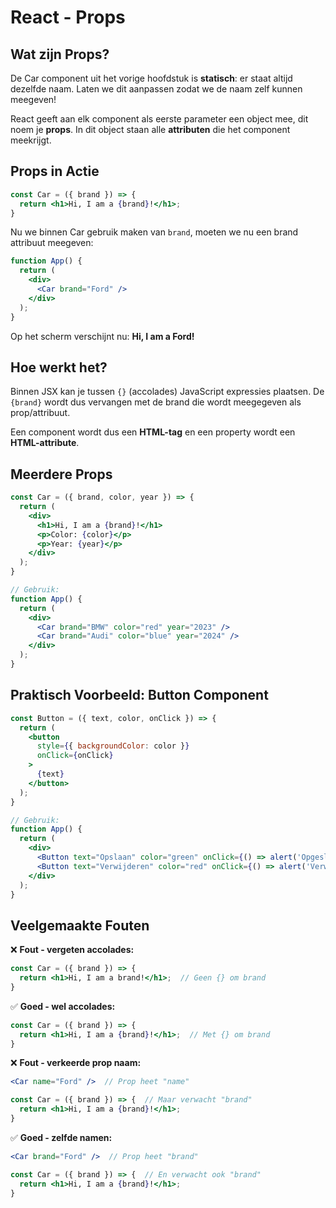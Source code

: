 # React - Props

## Wat zijn Props?

De Car component uit het vorige hoofdstuk is **statisch**: er staat altijd dezelfde naam. Laten we dit aanpassen zodat we de naam zelf kunnen meegeven!

React geeft aan elk component als eerste parameter een object mee, dit noem je **props**. In dit object staan alle **attributen** die het component meekrijgt.

## Props in Actie

```jsx
const Car = ({ brand }) => {
  return <h1>Hi, I am a {brand}!</h1>;
}
```

Nu we binnen Car gebruik maken van `brand`, moeten we nu een brand attribuut meegeven:

```jsx
function App() {
  return (
    <div>
      <Car brand="Ford" />
    </div>
  );
}
```

Op het scherm verschijnt nu:
**Hi, I am a Ford!**

## Hoe werkt het?

Binnen JSX kan je tussen `{}` (accolades) JavaScript expressies plaatsen. De `{brand}` wordt dus vervangen met de brand die wordt meegegeven als prop/attribuut.

Een component wordt dus een **HTML-tag** en een property wordt een **HTML-attribute**.

## Meerdere Props

```jsx
const Car = ({ brand, color, year }) => {
  return (
    <div>
      <h1>Hi, I am a {brand}!</h1>
      <p>Color: {color}</p>
      <p>Year: {year}</p>
    </div>
  );
}

// Gebruik:
function App() {
  return (
    <div>
      <Car brand="BMW" color="red" year="2023" />
      <Car brand="Audi" color="blue" year="2024" />
    </div>
  );
}
```

## Praktisch Voorbeeld: Button Component

```jsx
const Button = ({ text, color, onClick }) => {
  return (
    <button 
      style={{ backgroundColor: color }}
      onClick={onClick}
    >
      {text}
    </button>
  );
}

// Gebruik:
function App() {
  return (
    <div>
      <Button text="Opslaan" color="green" onClick={() => alert('Opgeslagen!')} />
      <Button text="Verwijderen" color="red" onClick={() => alert('Verwijderd!')} />
    </div>
  );
}
```

## Veelgemaakte Fouten

❌ **Fout - vergeten accolades:**
```jsx
const Car = ({ brand }) => {
  return <h1>Hi, I am a brand!</h1>;  // Geen {} om brand
}
```

✅ **Goed - wel accolades:**
```jsx
const Car = ({ brand }) => {
  return <h1>Hi, I am a {brand}!</h1>;  // Met {} om brand
}
```

❌ **Fout - verkeerde prop naam:**
```jsx
<Car name="Ford" />  // Prop heet "name"

const Car = ({ brand }) => {  // Maar verwacht "brand"
  return <h1>Hi, I am a {brand}!</h1>;
}
```

✅ **Goed - zelfde namen:**
```jsx
<Car brand="Ford" />  // Prop heet "brand"

const Car = ({ brand }) => {  // En verwacht ook "brand"
  return <h1>Hi, I am a {brand}!</h1>;
}
```